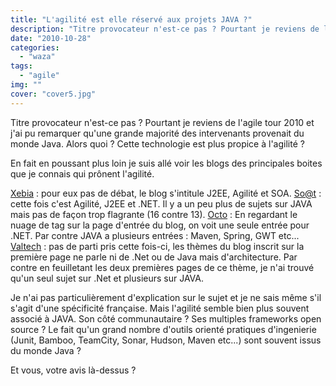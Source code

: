 ```yaml
---
title: "L'agilité est elle réservé aux projets JAVA ?"
description: "Titre provocateur n'est-ce pas ? Pourtant je reviens de l'agile tour 2010 et j'ai pu remarquer qu'une grande majorité des intervenants provenait du mo..."
date: "2010-10-28"
categories: 
  - "waza"
tags: 
  - "agile"
img: ""
cover: "cover5.jpg"
---
```


Titre provocateur n'est-ce pas ? Pourtant je reviens de l'agile tour 2010 et j'ai pu remarquer qu'une grande majorité des intervenants provenait du monde Java. Alors quoi ? Cette technologie est plus propice à l'agilité ?

En fait en poussant plus loin je suis allé voir les blogs des principales boites que je connais qui prônent l'agilité.

[Xebia](http://blog.xebia.fr/) : pour eux pas de débat, le blog s'intitule J2EE, Agilité et SOA. [So@t](http://blog.soat.fr/) : cette fois c'est Agilité, J2EE et .NET. Il y a un peu plus de sujets sur JAVA mais pas de façon trop flagrante (16 contre 13). [Octo](http://blog.octo.com/) : En regardant le nuage de tag sur la page d'entrée du blog, on voit une seule entrée pour .NET. Par contre JAVA a plusieurs entrées : Maven, Spring, GWT etc... [Valtech](http://blog.valtech.fr/wordpress/) : pas de parti pris cette fois-ci, les thèmes du blog inscrit sur la première page ne parle ni de .Net ou de Java mais d'architecture. Par contre en feuilletant les deux premières pages de ce thème, je n'ai trouvé qu'un seul sujet sur .Net et plusieurs sur JAVA.

Je n'ai pas particulièrement d'explication sur le sujet et je ne sais même s'il s'agit d'une spécificité française. Mais l'agilité semble bien plus souvent associé à JAVA. Son côté communautaire ? Ses multiples frameworks open source ? Le fait qu'un grand nombre d'outils orienté pratiques d'ingenierie (Junit, Bamboo, TeamCity, Sonar, Hudson, Maven etc...) sont souvent issus du monde Java ?

Et vous, votre avis là-dessus ?
